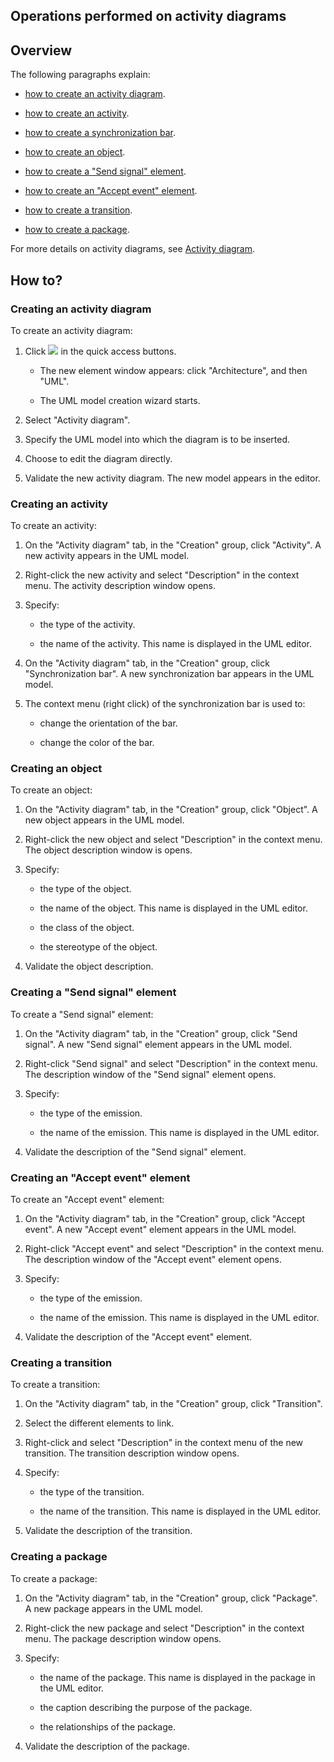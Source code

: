 


## Operations performed on activity diagrams 
			



<a name="NOTE1"></a>
<a name="NOTE1_1"></a>


## Overview
<a name="overview_ELTTEXTE000294"></a>
The following paragraphs explain:

- [how to create an activity diagram](#NOTE2_1).

- [how to create an activity](#NOTE2_2).

- [how to create a synchronization bar](#NOTE2_2).

- [how to create an object](#NOTE2_3).

- [how to create a "Send signal" element](#NOTE2_4).

- [how to create an "Accept event" element](#NOTE2_5).

- [how to create a transition](#NOTE2_6).

- [how to create a package](#NOTE2_7).




For more details on activity diagrams, see [Activity diagram](../Editeurs/2035005.md).

<a name="NOTE2"></a>
<a name="NOTE2_1"></a>


## How to?
<a name="how_ELTTEXTE000318"></a>


### Creating an activity diagram
<a name="creating_activity_diagram_ELTPARAGRAPHE000048"></a>

To create an activity diagram:

1. Click ![](https://doc.pcsoft.fr/en-US/images/image.awp?langid=3&name=ico_nouveau.gif)
 in the quick access buttons. 

	- The new element window appears: click "Architecture", and then "UML".

	- The UML model creation wizard starts.




2. Select "Activity diagram".

3. Specify the UML model into which the diagram is to be inserted.

4. Choose to edit the diagram directly.

5. Validate the new activity diagram. The new model appears in the editor.



<a name="NOTE2_2"></a>


### Creating an activity
<a name="creating_activity_ELTPARAGRAPHE000070"></a>

To create an activity: 

1. On the "Activity diagram" tab, in the "Creation" group, click "Activity". A new activity appears in the UML model.

2. Right-click the new activity and select "Description" in the context menu. The activity description window opens.

3. Specify:

	- the type of the activity.

	- the name of the activity. This name is displayed in the UML editor.




4. On the "Activity diagram" tab, in the "Creation" group, click "Synchronization bar". A new synchronization bar appears in the UML model.

5. The context menu (right click) of the synchronization bar is used to:

	- change the orientation of the bar.

	- change the color of the bar.






<a name="NOTE2_3"></a>


### Creating an object
<a name="creating_object_ELTPARAGRAPHE000113"></a>

To create an object: 

1. On the "Activity diagram" tab, in the "Creation" group, click "Object". A new object appears in the UML model.

2. Right-click the new object and select "Description" in the context menu. The object description window is opens.

3. Specify:

	- the type of the object.

	- the name of the object. This name is displayed in the UML editor.

	- the class of the object.

	- the stereotype of the object.




4. Validate the object description.



<a name="NOTE2_4"></a>


### Creating a "Send signal" element
<a name="creating_send_signal_element_ELTPARAGRAPHE000142"></a>

To create a "Send signal" element: 

1. On the "Activity diagram" tab, in the "Creation" group, click "Send signal". A new "Send signal" element appears in the UML model.

2. Right-click "Send signal" and select "Description" in the context menu. The description window of the "Send signal" element opens.

3. Specify:

	- the type of the emission.

	- the name of the emission. This name is displayed in the UML editor.




4. Validate the description of the "Send signal" element.



<a name="NOTE2_5"></a>


### Creating an "Accept event" element
<a name="creating_accept_event_element_ELTPARAGRAPHE000169"></a>

To create an "Accept event" element: 

1. On the "Activity diagram" tab, in the "Creation" group, click "Accept event". A new "Accept event" element appears in the UML model.

2. Right-click "Accept event" and select "Description" in the context menu. The description window of the "Accept event" element opens.

3. Specify:

	- the type of the emission.

	- the name of the emission. This name is displayed in the UML editor.




4. Validate the description of the "Accept event" element.



<a name="NOTE2_6"></a>


### Creating a transition
<a name="creating_transition_ELTPARAGRAPHE000196"></a>

To create a transition: 

1. On the "Activity diagram" tab, in the "Creation" group, click "Transition".

2. Select the different elements to link.

3. Right-click and select "Description" in the context menu of the new transition. The transition description window opens.

4. Specify:

	- the type of the transition.

	- the name of the transition. This name is displayed in the UML editor.




5. Validate the description of the transition.



<a name="NOTE2_7"></a>


### Creating a package
<a name="creating_package_ELTPARAGRAPHE000224"></a>

To create a package:

1. On the "Activity diagram" tab, in the "Creation" group, click "Package". A new package appears in the UML model.

2. Right-click the new package and select "Description" in the context menu. The package description window opens.

3. Specify:

	- the name of the package. This name is displayed in the package in the UML editor.

	- the caption describing the purpose of the package.

	- the relationships of the package.




4. Validate the description of the package.





